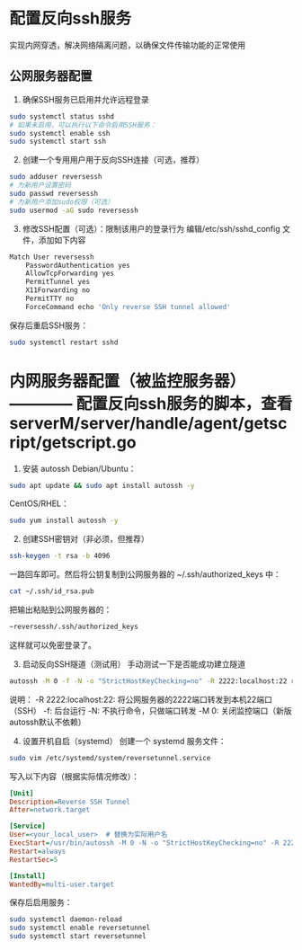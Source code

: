 # 配置反向ssh服务
实现内网穿透，解决网络隔离问题，以确保文件传输功能的正常使用

## 公网服务器配置
1. 确保SSH服务已启用并允许远程登录
```bash
sudo systemctl status sshd
# 如果未启用，可以执行以下命令启用SSH服务：
sudo systemctl enable ssh
sudo systemctl start ssh
```

2. 创建一个专用用户用于反向SSH连接（可选，推荐）
```bash
sudo adduser reversessh
# 为新用户设置密码
sudo passwd reversessh
# 为新用户添加sudo权限（可选）
sudo usermod -aG sudo reversessh
```

3. 修改SSH配置（可选）：限制该用户的登录行为
编辑/etc/ssh/sshd_config 文件，添加如下内容
```bash
Match User reversessh
    PasswordAuthentication yes
    AllowTcpForwarding yes
    PermitTunnel yes
    X11Forwarding no
    PermitTTY no
    ForceCommand echo 'Only reverse SSH tunnel allowed'
```
保存后重启SSH服务：
```bash
sudo systemctl restart sshd
```

# 内网服务器配置（被监控服务器）———— 配置反向ssh服务的脚本，查看serverM/server/handle/agent/getscript/getscript.go
1. 安装 autossh
Debian/Ubuntu：
```bash
sudo apt update && sudo apt install autossh -y
```

CentOS/RHEL：
```bash
sudo yum install autossh -y
```

2. 创建SSH密钥对（非必须，但推荐）
```bash
ssh-keygen -t rsa -b 4096
```
一路回车即可。然后将公钥复制到公网服务器的 ~/.ssh/authorized_keys 中：
```bash
cat ~/.ssh/id_rsa.pub
```
把输出粘贴到公网服务器的：
```bash
~reversessh/.ssh/authorized_keys
```
这样就可以免密登录了。

3. 启动反向SSH隧道（测试用）
手动测试一下是否能成功建立隧道
```bash
autossh -M 0 -f -N -o "StrictHostKeyChecking=no" -R 2222:localhost:22 reversessh@113.44.170.52
```
说明：
-R 2222:localhost:22: 将公网服务器的2222端口转发到本机22端口（SSH）
-f: 后台运行
-N: 不执行命令，只做端口转发
-M 0: 关闭监控端口（新版autossh默认不依赖） 

4. 设置开机自启（systemd）
创建一个 systemd 服务文件：
```bash
sudo vim /etc/systemd/system/reversetunnel.service
```

写入以下内容（根据实际情况修改）：
```ini
[Unit]
Description=Reverse SSH Tunnel
After=network.target

[Service]
User=<your_local_user>  # 替换为实际用户名
ExecStart=/usr/bin/autossh -M 0 -N -o "StrictHostKeyChecking=no" -R 2222:localhost:22 reversessh@113.44.170.52
Restart=always
RestartSec=5

[Install]
WantedBy=multi-user.target
```

保存后启用服务：
```bash
sudo systemctl daemon-reload
sudo systemctl enable reversetunnel
sudo systemctl start reversetunnel
```